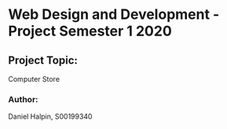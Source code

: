 <h1>Web Design and Development - Project Semester 1 2020</h1>
<h2>Project Topic:</h2>
<p>Computer Store</p>
<h3>Author:</h3>
<p>Daniel Halpin, S00199340</p>
<p></p>
